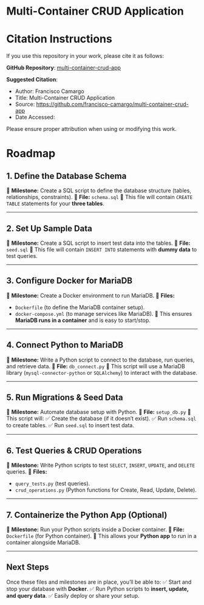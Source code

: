 Multi-Container CRUD Application
================================

# Citation Instructions

If you use this repository in your work, please cite it as follows:

**GitHub Repository**: [multi-container-crud-app](https://github.com/francisco-camargo/multi-container-crud-app)

**Suggested Citation**:

* Author: Francisco Camargo
* Title: Multi-Container CRUD Application
* Source: https://github.com/francisco-camargo/multi-container-crud-app
* Date Accessed:

Please ensure proper attribution when using or modifying this work.

# Roadmap

## **1. Define the Database Schema**

📌 **Milestone:** Create a SQL script to define the database structure (tables, relationships, constraints).
📄 **File:** `schema.sql`
🔹 This file will contain `CREATE TABLE` statements for your **three tables**.

---

## **2. Set Up Sample Data**

📌 **Milestone:** Create a SQL script to insert test data into the tables.
📄 **File:** `seed.sql`
🔹 This file will contain `INSERT INTO` statements with **dummy data** to test queries.

---

## **3. Configure Docker for MariaDB**

📌 **Milestone:** Create a Docker environment to run MariaDB.
📄 **Files:**

- `Dockerfile` (to define the MariaDB container setup).
- `docker-compose.yml` (to manage services like MariaDB).
  🔹 This ensures **MariaDB runs in a container** and is easy to start/stop.

---

## **4. Connect Python to MariaDB**

📌 **Milestone:** Write a Python script to connect to the database, run queries, and retrieve data.
📄 **File:** `db_connect.py`
🔹 This script will use a MariaDB library (`mysql-connector-python` or `SQLAlchemy`) to interact with the database.

---

## **5. Run Migrations & Seed Data**

📌 **Milestone:** Automate database setup with Python.
📄 **File:** `setup_db.py`
🔹 This script will:
✅ Create the database (if it doesn’t exist).
✅ Run `schema.sql` to create tables.
✅ Run `seed.sql` to insert test data.

---

## **6. Test Queries & CRUD Operations**

📌 **Milestone:** Write Python scripts to test `SELECT`, `INSERT`, `UPDATE`, and `DELETE` queries.
📄 **Files:**

- `query_tests.py` (test queries).
- `crud_operations.py` (Python functions for Create, Read, Update, Delete).

---

## **7. Containerize the Python App (Optional)**

📌 **Milestone:** Run your Python scripts inside a Docker container.
📄 **File:** `Dockerfile` (for Python container).
🔹 This allows your **Python app** to run in a container alongside MariaDB.

---

## **Next Steps**

Once these files and milestones are in place, you’ll be able to:
✅ Start and stop your database with **Docker**.
✅ Run Python scripts to **insert, update, and query data**.
✅ Easily deploy or share your setup.
